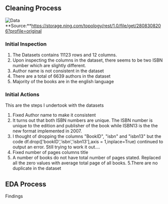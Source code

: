 ## Cleaning Process
![Data](https://storage.ning.com/topology/rest/1.0/file/get/2808308206?profile=original)
**Source:**https://storage.ning.com/topology/rest/1.0/file/get/2808308206?profile=original


### Initial Inspection

1. The Datasets contains 11123 rows and 12 columns.
2. Upon inspecting the columns in the dataset, there seems to be two ISBN number which are slightly different.
3. Author name is not consistent in the dataset
4. There are a total of 6639 authors in the dataset
5. Majority of the books are in the english language


### Initial Actions
This are the steps I undertook with the datasets
1. Fixed Author name to make it consistent 
2. It turns out that both ISBN numbers are unique. The ISBN number is unique to the edition and publisher of the book while ISBN13 is the the new format implemented in 2007.
3. I thought of dropping the columns "BookID", "isbn" and "isbn13" but the code df.drop(['bookID','isbn','isbn13'],axis = 1,inplace=True) continued to output an error. Still trying to work it out....
3. Fixed number of pages columns title
4. A number of books do not have total number of pages stated. Replaced all the zero values with average total page of all books.
5.There are no duplicate in the dataset


## EDA Process
Findings
